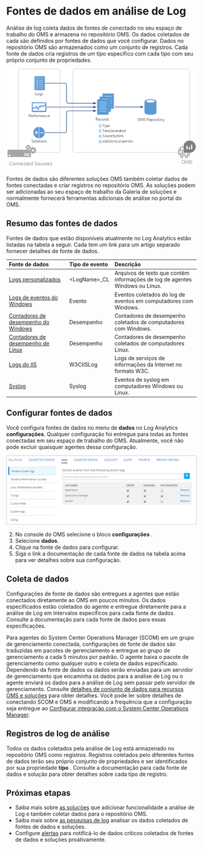 <properties 
   pageTitle="Fontes de dados em análise de Log | Microsoft Azure"
   description="Fontes de dados definem os dados que coleta de análise de Log de agentes e outros conectadas fontes.  Este artigo descreve o conceito de como a análise de Log usa fontes de dados, explica os detalhes de como configurá-los e fornece um resumo das fontes de dados diferentes disponíveis."
   services="log-analytics"
   documentationCenter=""
   authors="bwren"
   manager="jwhit"
   editor="tysonn" />
<tags 
   ms.service="log-analytics"
   ms.devlang="na"
   ms.topic="article"
   ms.tgt_pltfrm="na"
   ms.workload="infrastructure-services"
   ms.date="10/18/2016"
   ms.author="bwren" />

# <a name="data-sources-in-log-analytics"></a>Fontes de dados em análise de Log

Análise de log coleta dados de fontes de conectado no seu espaço de trabalho do OMS e armazena no repositório OMS.  Os dados coletados de cada são definidos por fontes de dados que você configurar.  Dados no repositório OMS são armazenados como um conjunto de registros.  Cada fonte de dados cria registros de um tipo específico com cada tipo com seu próprio conjunto de propriedades.

![Log de coleta de dados de análise](./media/log-analytics-data-sources/overview.png)

Fontes de dados são diferentes soluções OMS também coletar dados de fontes conectadas e criar registros no repositório OMS.  As soluções podem ser adicionadas ao seu espaço de trabalho da Galeria de soluções e normalmente fornecerá ferramentas adicionais de análise no portal do OMS.  

## <a name="summary-of-data-sources"></a>Resumo das fontes de dados

Fontes de dados que estão disponíveis atualmente no Log Analytics estão listadas na tabela a seguir.  Cada tem um link para um artigo separado fornecer detalhes de fonte de dados.

| Fonte de dados | Tipo de evento | Descrição |
|:--|:--|:--|
| [Logs personalizados](log-analytics-data-sources-custom-logs.md) | \<LogName\>_CL | Arquivos de texto que contém informações de log de agentes Windows ou Linux. |
| [Logs de eventos do Windows](log-analytics-data-sources-windows-events.md) | Evento | Eventos coletados do log de eventos em computadores com Windows. |
| [Contadores de desempenho do Windows](log-analytics-data-sources-performance-counters.md) | Desempenho | Contadores de desempenho coletados de computadores com Windows. |
| [Contadores de desempenho de Linux](log-analytics-data-sources-performance-counters.md) | Desempenho | Contadores de desempenho coletados de computadores Linux. |
| [Logs do IIS](log-analytics-data-sources-iis-logs.md) | W3CIISLog | Logs de serviços de informações da Internet no formato W3C. |
| [Syslog](log-analytics-data-sources-syslog.md) | Syslog | Eventos de syslog em computadores Windows ou Linux. |

## <a name="configuring-data-sources"></a>Configurar fontes de dados

Você configura fontes de dados no menu de **dados** no Log Analytics **configurações**.  Qualquer configuração foi entregue para todas as fontes conectadas em seu espaço de trabalho do OMS.  Atualmente, você não pode excluir quaisquer agentes dessa configuração.

![Configurar eventos do Windows](./media/log-analytics-data-sources/configure-events.png)

2. No console do OMS selecione o bloco **configurações** .
3. Selecione **dados**.
4. Clique na fonte de dados para configurar.
5. Siga o link a documentação de cada fonte de dados na tabela acima para ver detalhes sobre sua configuração.

## <a name="data-collection"></a>Coleta de dados

Configurações de fonte de dados são entregues a agentes que estão conectados diretamente ao OMS em poucos minutos.  Os dados especificados estão coletados do agente e entregue diretamente para a análise de Log em intervalos específicos para cada fonte de dados.  Consulte a documentação para cada fonte de dados para essas especificações.

Para agentes do System Center Operations Manager (SCOM) em um grupo de gerenciamento conectada, configurações de fonte de dados são traduzidas em pacotes de gerenciamento e entregue ao grupo de gerenciamento a cada 5 minutos por padrão.  O agente baixa o pacote de gerenciamento como qualquer outro e coleta de dados especificado. Dependendo da fonte de dados os dados serão enviadas para um servidor de gerenciamento que encaminha os dados para a análise de Log ou o agente enviará os dados para a análise de Log sem passar pelo servidor de gerenciamento. Consulte [detalhes de conjunto de dados para recursos OMS e soluções](log-analytics-add-solutions.md#data-collection-details-for-oms-features-and-solutions) para obter detalhes.  Você pode ler sobre detalhes de conectando SCOM e OMS e modificando a frequência que a configuração seja entregue ao [Configurar integração com o System Center Operations Manager](log-analytics-om-agents.md).

## <a name="log-analytics-records"></a>Registros de log de análise

Todos os dados coletados pela análise de Log está armazenado no repositório OMS como registros.  Registros coletados pelo diferentes fontes de dados terão seu próprio conjunto de propriedades e ser identificados por sua propriedade **tipo** .  Consulte a documentação para cada fonte de dados e solução para obter detalhes sobre cada tipo de registro.


## <a name="next-steps"></a>Próximas etapas

- Saiba mais sobre [as soluções](log-analytics-add-solutions.md) que adicionar funcionalidade a análise de Log e também coletar dados para o repositório OMS.
- Saiba mais sobre [as pesquisas de log](log-analytics-log-searches.md) analisar os dados coletados de fontes de dados e soluções.  
- Configure [alertas](log-analytics-alerts.md) para notificá-lo de dados críticos coletados de fontes de dados e soluções proativamente.
